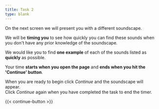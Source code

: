 ```yaml
---
title: Task 2
type: blank
---
```

On the next screen we will present you with a different soundscape.

We will be **timing you** to see how quickly you can find these sounds when you don't have any prior knowledge of the soundscape. 

We would like you to find **one example** of each of the sounds listed as **quickly** as possible.

Your time **starts when you open the page** and **ends when you hit the 'Continue' button**.

When you are ready to begin click _Continue_ and the soundscape will appear.  
Click  _Continue_ again when you have completed the task to end the timer.



{{< continue-button >}}

